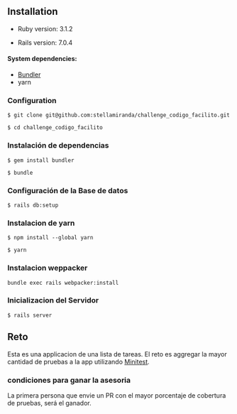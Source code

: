 ## Installation

* Ruby version: 3.1.2

* Rails version:  7.0.4

#### System dependencies:

* [Bundler](https://bundler.io/) 
* yarn


### Configuration

```
$ git clone git@github.com:stellamiranda/challenge_codigo_facilito.git
```

```
$ cd challenge_codigo_facilito
```

### Instalación de dependencias

``` 
$ gem install bundler
```

```
$ bundle
```

### Configuración de la Base de datos

``` 
$ rails db:setup
```

### Instalacion de yarn 

```
$ npm install --global yarn
```

```
$ yarn
```

### Instalacion weppacker

```
bundle exec rails webpacker:install
```

### Inicializacion del Servidor

```
$ rails server
```

##  Reto

Esta es una applicacion de una lista de tareas. El reto es aggregar la mayor cantidad de pruebas a la app utilizando [Minitest](https://github.com/minitest/minitest).

### condiciones para ganar la asesoria

La primera persona que envie un PR con el mayor porcentaje de cobertura de pruebas, será el ganador.


